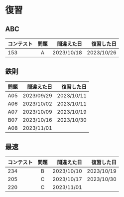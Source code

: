 # 復習

## ABC

| コンテスト | 問題 | 間違えた日 | 復習した日 |
| :--------- | :--: | ---------: | ---------: |
| 153        |  A   | 2023/10/18 |2023/10/26  |⚪︎2023/10/23 ⚪︎2023/10/26 ※割算で

## 鉄則 

| 問題 | 間違えた日 | 復習した日 |
| --: | ---------: | ---------: |
| A05 | 2023/09/29 | 2023/10/11 |×2023/10/03 ⚪︎2023/10/04 ⚪︎2023/10/11
| A06 | 2023/10/02 | 2023/10/11 |⚪︎2023/10/04 ⚪︎2023/10/11
| A07 | 2023/10/09 | 2023/10/19 |×2023/10/12 ⚪︎2023/10/14 ⚪︎2023/10/19
| B07 | 2023/10/16 | 2023/10/30 |×2023/10/19 ⚪︎2023/10/23 ×2023/10/26 ⚪︎2023/10/30
| A08 | 2023/11/01 || ×2023/11/5

## 最速

| コンテスト | 問題 | 間違えた日 | 復習した日 |
| :--------- | :--: | ---------: | ---------: |
| 234        |  B   | 2023/10/10 | 2023/10/19 |⚪︎2023/10/14 ⚪︎2023/10/19
| 205        |  C   | 2023/10/17 | 2023/10/30 |×2023/10/24 ⚪︎2023/10/30
| 220        |  C   | 2023/11/01 || 

